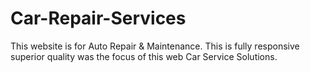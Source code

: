 # Car-Repair-Services
This website is  for Auto Repair &amp; Maintenance. This is fully responsive superior quality was the focus of this web Car Service Solutions.

